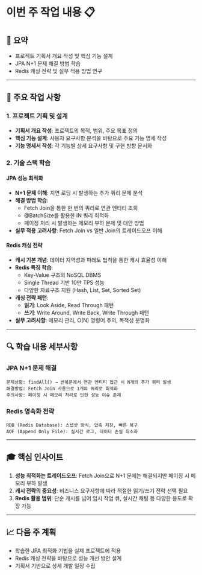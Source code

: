 # 이번 주 작업 내용 📋

## 📝 요약
- 프로젝트 기획서 개요 작성 및 핵심 기능 설계
- JPA N+1 문제 해결 방법 학습
- Redis 캐싱 전략 및 실무 적용 방법 연구

---

## 🎯 주요 작업 사항

### 1. 프로젝트 기획 및 설계
- **기획서 개요 작성**: 프로젝트의 목적, 범위, 주요 목표 정의
- **핵심 기능 설계**: 사용자 요구사항 분석을 바탕으로 주요 기능 명세 작성
- **기능 명세서 작성**: 각 기능별 상세 요구사항 및 구현 방향 문서화

### 2. 기술 스택 학습

#### JPA 성능 최적화
- **N+1 문제 이해**: 지연 로딩 시 발생하는 추가 쿼리 문제 분석
- **해결 방법 학습**:
  - Fetch Join을 통한 한 번의 쿼리로 연관 엔티티 조회
  - @BatchSize를 활용한 IN 쿼리 최적화
  - 페이징 처리 시 발생하는 메모리 부하 문제 및 대안 방법
- **실무 적용 고려사항**: Fetch Join vs 일반 Join의 트레이드오프 이해

#### Redis 캐싱 전략
- **캐시 기본 개념**: 데이터 지역성과 파레토 법칙을 통한 캐시 효율성 이해
- **Redis 특징 학습**:
  - Key-Value 구조의 NoSQL DBMS
  - Single Thread 기반 10만 TPS 성능
  - 다양한 자료구조 지원 (Hash, List, Set, Sorted Set)
- **캐싱 전략 패턴**:
  - **읽기**: Look Aside, Read Through 패턴
  - **쓰기**: Write Around, Write Back, Write Through 패턴
- **실무 고려사항**: 메모리 관리, O(N) 명령어 주의, 목적성 분명화

---

## 🔍 학습 내용 세부사항

### JPA N+1 문제 해결
```
문제상황: findAll() → 반복문에서 연관 엔티티 접근 시 N개의 추가 쿼리 발생
해결방법: Fetch Join 사용으로 1개의 쿼리로 최적화
주의사항: 페이징 시 메모리 처리로 인한 성능 이슈 존재
```

### Redis 영속화 전략
```
RDB (Redis Database): 스냅샷 방식, 압축 저장, 빠른 복구
AOF (Append Only File): 실시간 로그, 데이터 손실 최소화
```

---

## 🎓 핵심 인사이트

1. **성능 최적화는 트레이드오프**: Fetch Join으로 N+1 문제는 해결되지만 페이징 시 메모리 부하 발생
2. **캐시 전략의 중요성**: 비즈니스 요구사항에 따라 적절한 읽기/쓰기 전략 선택 필요
3. **Redis 활용 범위**: 단순 캐시를 넘어 임시 작업 큐, 실시간 채팅 등 다양한 용도로 확장 가능

---

## 📈 다음 주 계획
- 학습한 JPA 최적화 기법을 실제 프로젝트에 적용
- Redis 캐싱 전략을 바탕으로 성능 개선 방안 설계
- 기획서 기반으로 상세 개발 일정 수립